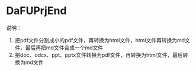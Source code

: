 # DaFUPrjEnd

说明：
 1. 把pdf文件分割成小的pdf文件，再转换为html文件，html文件再转换为md文件，最后再把md文件合成一个md文件
 2. 把doc、odcx、ppt、pptx文件转换为pdf文件，再转换为html文件，最后转换为md文件

